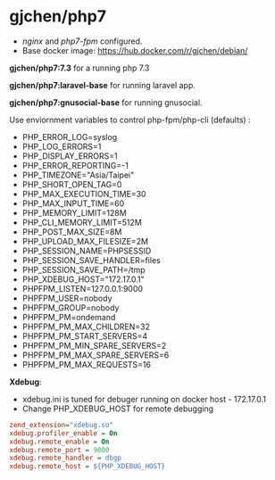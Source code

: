# gjchen/php7
* *nginx* and *php7-fpm* configured.
* Base docker image: https://hub.docker.com/r/gjchen/debian/

**gjchen/php7:7.3** for a running php 7.3

**gjchen/php7:laravel-base** for running laravel app.

**gjchen/php7:gnusocial-base** for running gnusocial.


Use enviornment variables to control php-fpm/php-cli (defaults) :
*  PHP_ERROR_LOG=syslog
*  PHP_LOG_ERRORS=1
*  PHP_DISPLAY_ERRORS=1
*  PHP_ERROR_REPORTING=-1
*  PHP_TIMEZONE="Asia/Taipei"
*  PHP_SHORT_OPEN_TAG=0
*  PHP_MAX_EXECUTION_TIME=30
*  PHP_MAX_INPUT_TIME=60
*  PHP_MEMORY_LIMIT=128M
*  PHP_CLI_MEMORY_LIMIT=512M
*  PHP_POST_MAX_SIZE=8M
*  PHP_UPLOAD_MAX_FILESIZE=2M
*  PHP_SESSION_NAME=PHPSESSID
*  PHP_SESSION_SAVE_HANDLER=files
*  PHP_SESSION_SAVE_PATH=/tmp
*  PHP_XDEBUG_HOST="172.17.0.1"
*  PHPFPM_LISTEN=127.0.0.1:9000
*  PHPFPM_USER=nobody
*  PHPFPM_GROUP=nobody
*  PHPFPM_PM=ondemand
*  PHPFPM_PM_MAX_CHILDREN=32
*  PHPFPM_PM_START_SERVERS=4
*  PHPFPM_PM_MIN_SPARE_SERVERS=2
*  PHPFPM_PM_MAX_SPARE_SERVERS=6
*  PHPFPM_PM_MAX_REQUESTS=16

**Xdebug**: 
* xdebug.ini is tuned for debuger running on docker host - 172.17.0.1
* Change PHP_XDEBUG_HOST for remote debugging
```ini
zend_extension="xdebug.so"
xdebug.profiler_enable = On
xdebug.remote_enable = On
xdebug.remote_port = 9000
xdebug.remote_handler = dbgp
xdebug.remote_host = ${PHP_XDEBUG_HOST}
```  
